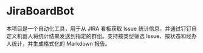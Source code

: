 # JiraBoardBot
本项目是一个自动化工具，用于从 JIRA 看板获取 Issue 统计信息，并通过钉钉自定义机器人将统计结果发送到指定的群组。支持按类型筛选 Issue、按状态和经办人统计，并生成格式化的 Markdown 报告。

